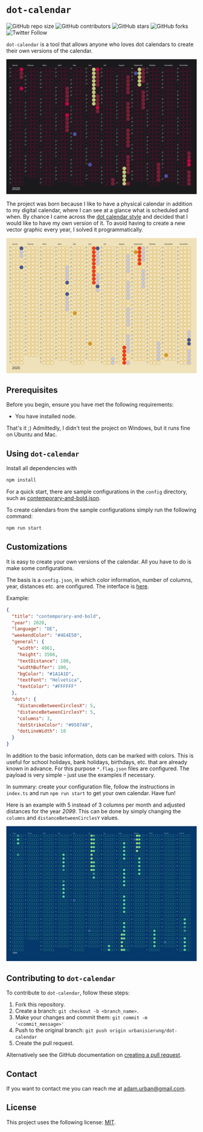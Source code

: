 # `dot-calendar`

![GitHub repo size](https://img.shields.io/github/repo-size/urbanisierung/dot-calendar)
![GitHub contributors](https://img.shields.io/github/contributors/urbanisierung/dot-calendar)
![GitHub stars](https://img.shields.io/github/stars/urbanisierung/dot-calendar?style=social)
![GitHub forks](https://img.shields.io/github/forks/urbanisierung/dot-calendar?style=social)
![Twitter Follow](https://img.shields.io/twitter/follow/urbanisierung?style=social)

`dot-calendar` is a tool that allows anyone who loves dot calendars to create their own versions of the calendar.

![contemporary-and-bold](./examples/contemporary-and-bold.png)

The project was born because I like to have a physical calendar in addition to my digital calendar, where I can see at a glance what is scheduled and when. By chance I came across the [dot calendar style](https://www.dot-on.de/en) and decided that I would like to have my own version of it. To avoid having to create a new vector graphic every year, I solved it programmatically.

![artsy-and-creative](./examples/artsy-and-creative.png)

## Prerequisites

Before you begin, ensure you have met the following requirements:

- You have installed node.

That's it ;) Admittedly, I didn't test the project on Windows, but it runs fine on Ubuntu and Mac.

## Using `dot-calendar`

Install all dependencies with

```bash
npm install
```

For a quick start, there are sample configurations in the `config` directory, such as [contemporary-and-bold.json](./config/contemporary-and-bold.json).

To create calendars from the sample configurations simply run the following command:

```bash
npm run start
```

## Customizations

It is easy to create your own versions of the calendar. All you have to do is make some configurations.

The basis is a `config.json`, in which color information, number of columns, year, distances etc. are configured. The interface is [here](./src/dot-calendar/DotCalendarProperties.type.ts).

Example:

```json
{
  "title": "contemporary-and-bold",
  "year": 2020,
  "language": "DE",
  "weekendColor": "#4E4E50",
  "general": {
    "width": 4961,
    "height": 3508,
    "textDistance": 100,
    "widthBuffer": 100,
    "bgColor": "#1A1A1D",
    "textFont": "Helvetica",
    "textColor": "#FFFFFF"
  },
  "dots": {
    "distanceBetweenCirclesX": 5,
    "distanceBetweenCirclesY": 5,
    "columns": 3,
    "dotStrikeColor": "#950740",
    "dotLineWidth": 10
  }
}
```

In addition to the basic information, dots can be marked with colors. This is useful for school holidays, bank holidays, birthdays, etc. that are already known in advance. For this purpose `*.flag.json` files are configured. The payload is very simple - just use the examples if necessary.

In summary: create your configuration file, follow the instructions in `index.ts` and run `npm run start` to get your own calendar. Have fun!

Here is an example with 5 instead of 3 columns per month and adjusted distances for the year _2099_. This can be done by simply changing the `columns` and `distanceBetweenCirclesY` values.

![cool-and-fresh](./examples/cool-and-fresh-customized.png)

## Contributing to `dot-calendar`

To contribute to `dot-calendar`, follow these steps:

1. Fork this repository.
2. Create a branch: `git checkout -b <branch_name>`.
3. Make your changes and commit them: `git commit -m '<commit_message>'`
4. Push to the original branch: `git push origin urbanisierung/dot-calendar`
5. Create the pull request.

Alternatively see the GitHub documentation on [creating a pull request](https://help.github.com/en/github/collaborating-with-issues-and-pull-requests/creating-a-pull-request).

## Contact

If you want to contact me you can reach me at [adam.urban@gmail.com](mailto:adamurban@gmail.com).

## License

This project uses the following license: [MIT](./MIT.md).

